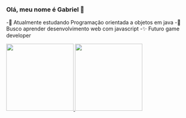 ### __Olá, meu nome é Gabriel__ 👋
-🌱 Atualmente estudando Programação orientada a objetos em java
-🎇 Busco aprender desenvolvimento web com javascript
-✨ Futuro game developer 

<div>
  <a href="https://github.com/ErgoMaster">
  <img height="180em" src="https://github-readme-stats.vercel.app/api?username=ErgoMaster&show_icons=true&theme=dracula&include_all_commits=true&count_private=true"/>
  <img height="180em" src="https://github-readme-stats.vercel.app/api/top-langs/?username=ErgoMaster&layout=compact&langs_count=7&theme=dracula"/>
</div>
